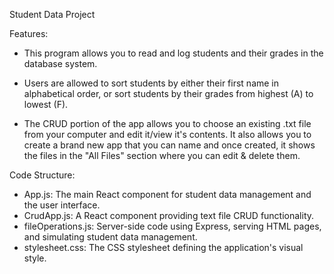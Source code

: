 Student Data Project

Features: 
- This program allows you to read and log students and their grades in the database system.

- Users are allowed to sort students by either their first name in alphabetical order, or sort students by their grades from highest (A) to lowest (F).

- The CRUD portion of the app allows you to choose an existing .txt file from your computer and edit it/view it's contents. It also allows you to create a brand new app that you can name and once created, it shows the files in the "All Files" section where you can edit & delete them. 

Code Structure:
- App.js: The main React component for student data management and the user interface.
- CrudApp.js: A React component providing text file CRUD functionality.
- fileOperations.js: Server-side code using Express, serving HTML pages, and simulating student data management.
- stylesheet.css: The CSS stylesheet defining the application's visual style.